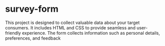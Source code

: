 # survey-form
This project is designed to collect valuable data about your target consumers. It includes HTML and CSS to provide seamless and user-friendly experience. The form collects information such as personal details, preferences, and feedback
